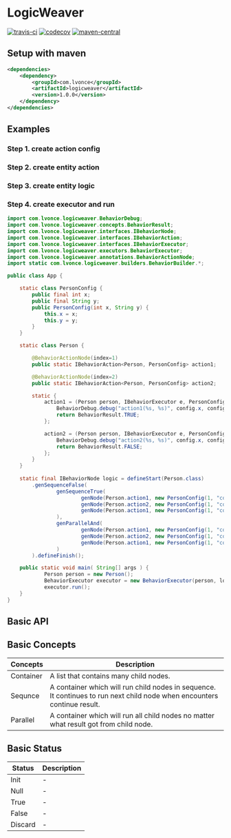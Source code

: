 # LogicWeaver
[![travis-ci](https://travis-ci.org/thegenius/LogicWeaver.svg?branch=master)](https://travis-ci.org/thegenius/LogicWeaver)
[![codecov](https://codecov.io/gh/thegenius/LogicWeaver/branch/master/graph/badge.svg)](https://codecov.io/gh/thegenius/LogicWeaver)
[![maven-central](https://img.shields.io/badge/maven-1.0.0-green.svg)](http://search.maven.org/#search%7Cga%7C1%7Clogicweaver)

## Setup with maven
```xml
<dependencies>
	<dependency>
		<groupId>com.lvonce</groupId>
		<artifactId>logicweaver</artifactId>
		<version>1.0.0</version>
	</dependency>
</dependencies>
```

## Examples
### Step 1. create action config 
### Step 2. create entity action
### Step 3. create entity logic
### Step 4. create executor and run
```java
import com.lvonce.logicweaver.BehaviorDebug;
import com.lvonce.logicweaver.concepts.BehaviorResult;
import com.lvonce.logicweaver.interfaces.IBehaviorNode;
import com.lvonce.logicweaver.interfaces.IBehaviorAction;
import com.lvonce.logicweaver.interfaces.IBehaviorExecutor;
import com.lvonce.logicweaver.executors.BehaviorExecutor;
import com.lvonce.logicweaver.annotations.BehaviorActionNode;
import static com.lvonce.logicweaver.builders.BehaviorBuilder.*;

public class App {

	static class PersonConfig {
		public final int x;
    	public final String y;
    	public PersonConfig(int x, String y) {
        	this.x = x;
        	this.y = y;
		}
    }

	static class Person {

    	@BehaviorActionNode(index=1)
    	public static IBehaviorAction<Person, PersonConfig> action1;

    	@BehaviorActionNode(index=2)
    	public static IBehaviorAction<Person, PersonConfig> action2;

    	static {
        	action1 = (Person person, IBehaviorExecutor e, PersonConfig config)->{
        	    BehaviorDebug.debug("action1(%s, %s)", config.x, config.y);
            	return BehaviorResult.TRUE;
        	};

        	action2 = (Person person, IBehaviorExecutor e, PersonConfig config)->{
            	BehaviorDebug.debug("action2(%s, %s)", config.x, config.y);
            	return BehaviorResult.FALSE;
        	};
		}
	}
	
	static final IBehaviorNode logic = defineStart(Person.class)
        .genSequenceFalse(
                genSequenceTrue(
                        genNode(Person.action1, new PersonConfig(1, "config1")),
                        genNode(Person.action2, new PersonConfig(1, "config1")),
                        genNode(Person.action1, new PersonConfig(1, "config1"))
                ),
                genParallelAnd(
                        genNode(Person.action1, new PersonConfig(1, "config1")),
                        genNode(Person.action2, new PersonConfig(1, "config1")),
                        genNode(Person.action1, new PersonConfig(1, "config1"))
                )
        ).defineFinish();

    public static void main( String[] args ) {
			Person person = new Person();
            BehaviorExecutor executor = new BehaviorExecutor(person, logic);
            executor.run();
    }
}
```

## Basic API
## Basic Concepts
|Concepts|Description|
|---------|-----------|
|Container| A list that contains many child nodes.|
|Sequnce  | A container which will run child nodes in sequence. It continues to run next child node when encounters continue result.|
|Parallel | A container which will run all child nodes no matter what result got from child node.|

## Basic Status
|Status|Description|
|------|-----------|
|Init   |-|
|Null   |-|
|True   |-|
|False  |-|
|Discard|-|  



